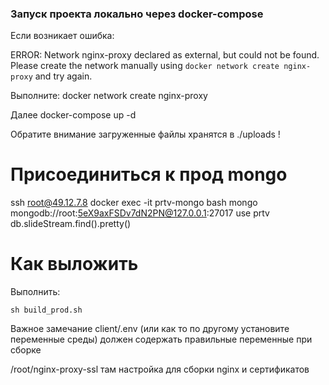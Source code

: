 ### Запуск проекта локально через docker-compose
Если возникает ошибка:

ERROR: Network nginx-proxy declared as external, but could not be found. Please create the network manually using `docker network create nginx-proxy` and try again.

Выполните:
docker network create nginx-proxy

Далее
docker-compose up -d

Обратите внимание загруженные файлы хранятся в ./uploads !

# Присоединиться к прод mongo
ssh root@49.12.7.8
docker exec -it prtv-mongo bash
mongo mongodb://root:5eX9axFSDv7dN2PN@127.0.0.1:27017
use prtv
db.slideStream.find().pretty()

# Как выложить
Выполнить:

`sh build_prod.sh`

Важное замечание client/.env (или как то по другому установите переменные среды) должен содержать правильные переменные при сборке


/root/nginx-proxy-ssl там настройка для сборки nginx и сертификатов
